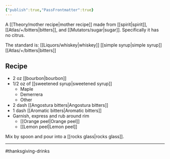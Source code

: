 ```yaml
---
{"publish":true,"PassFrontmatter":true}
---
```



A [[Theory/mother recipe\|mother recipe]] made from [[spirit\|spirit]], [[Atlas/+/bitters\|bitters]], and [[Mutators/sugar\|sugar]]. Specifically it has no citrus.

The standard is: 
[[Liquors/whiskey\|whiskey]]
[[simple syrup\|simple syrup]]
[[Atlas/+/bitters\|bitters]]


## Recipe

* 2 oz [[bourbon\|bourbon]]
* 1/2 oz of [[sweetened syrup\|sweetened syrup]]
	* Maple
	* Demerrera
	* Other
* 2 dash [[Angostura bitters\|Angostura bitters]]
* 1 dash [[Aromatic bitters\|Aromatic bitters]]
* Garnish, express and rub around rim
	* [[Orange peel\|Orange peel]]
	* [[Lemon peel\|Lemon peel]]

Mix by spoon and pour into a [[rocks glass\|rocks glass]].

---
#thanksgiving-drinks 